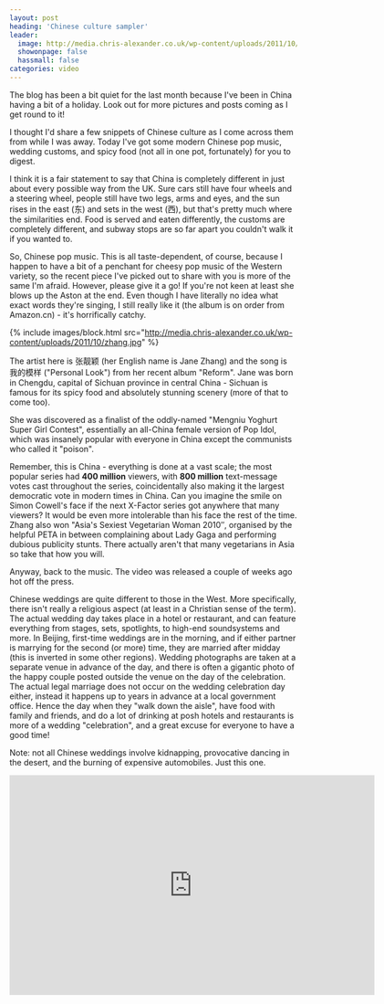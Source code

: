 ```yaml
---
layout: post
heading: 'Chinese culture sampler'
leader:
  image: http://media.chris-alexander.co.uk/wp-content/uploads/2011/10/zhang.jpg
  showonpage: false
  hassmall: false
categories: video
---
```


The blog has been a bit quiet for the last month because I've been in China having a bit of a holiday. Look out for more pictures and posts coming as I get round to it!

I thought I'd share a few snippets of Chinese culture as I come across them from while I was away. Today I've got some modern Chinese pop music, wedding customs, and spicy food (not all in one pot, fortunately) for you to digest.

I think it is a fair statement to say that China is completely different in just about every possible way from the UK. Sure cars still have four wheels and a steering wheel, people still have two legs, arms and eyes, and the sun rises in the east (东) and sets in the west (西), but that's pretty much where the similarities end. Food is served and eaten differently, the customs are completely different, and subway stops are so far apart you couldn't walk it if you wanted to.

So, Chinese pop music. This is all taste-dependent, of course, because I happen to have a bit of a penchant for cheesy pop music of the Western variety, so the recent piece I've picked out to share with you is more of the same I'm afraid. However, please give it a go! If you're not keen at least she blows up the Aston at the end. Even though I have literally no idea what exact words they're singing, I still really like it (the album is on order from Amazon.cn) - it's horrifically catchy.

{% include images/block.html src="http://media.chris-alexander.co.uk/wp-content/uploads/2011/10/zhang.jpg" %}

The artist here is 张靓颖 (her English name is Jane Zhang) and the song is 我的模样 ("Personal Look") from her recent album "Reform". Jane was born in Chengdu, capital of Sichuan province in central China - Sichuan is famous for its spicy food and absolutely stunning scenery (more of that to come too).

She was discovered as a finalist of the oddly-named "Mengniu Yoghurt Super Girl Contest", essentially an all-China female version of Pop Idol, which was insanely popular with everyone in China except the communists who called it "poison".

Remember, this is China - everything is done at a vast scale; the most popular series had **400 million** viewers, with **800 million** text-message votes cast throughout the series, coincidentally also making it the largest democratic vote in modern times in China. Can you imagine the smile on Simon Cowell's face if the next X-Factor series got anywhere that many viewers? It would be even more intolerable than his face the rest of the time. Zhang also won "Asia's Sexiest Vegetarian Woman 2010″, organised by the helpful PETA in between complaining about Lady Gaga and performing dubious publicity stunts. There actually aren't that many vegetarians in Asia so take that how you will.

Anyway, back to the music. The video was released a couple of weeks ago hot off the press.

Chinese weddings are quite different to those in the West. More specifically, there isn't really a religious aspect (at least in a Christian sense of the term). The actual wedding day takes place in a hotel or restaurant, and can feature everything from stages, sets, spotlights, to high-end soundsystems and more. In Beijing, first-time weddings are in the morning, and if either partner is marrying for the second (or more) time, they are married after midday (this is inverted in some other regions). Wedding photographs are taken at a separate venue in advance of the day, and there is often a gigantic photo of the happy couple posted outside the venue on the day of the celebration. The actual legal marriage does not occur on the wedding celebration day either, instead it happens up to years in advance at a local government office. Hence the day when they "walk down the aisle", have food with family and friends, and do a lot of drinking at posh hotels and restaurants is more of a wedding "celebration", and a great excuse for everyone to have a good time!

Note: not all Chinese weddings involve kidnapping, provocative dancing in the desert, and the burning of expensive automobiles. Just this one.

<span class="youtube"><iframe title="YouTube video player" class="youtube-player" type="text/html" width="640" height="385" src="http://www.youtube.com/embed/1Y8xlGnZXFE?wmode=transparent&amp;fs=1&amp;hl=…=1&amp;iv_load_policy=3&amp;showsearch=0&amp;rel=0&amp;theme=dark&amp;hd=1" frameborder="0" allowfullscreen=""> </iframe></span> 
